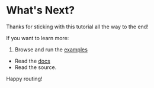 # What's Next?

Thanks for sticking with this tutorial all the way to the end!

If you want to learn more:

1. Browse and run the [examples](https://github.com/rackt/react-router/tree/latest/examples)
- Read the [docs](https://github.com/rackt/react-router/tree/latest/docs)
- Read the source.

Happy routing!

